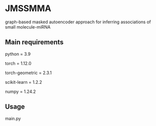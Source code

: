 # JMSSMMA
graph-based masked autoencoder approach for inferring associations of small molecule-miRNA

## Main requirements
python = 3.9

torch = 1.12.0

torch-geometric = 2.3.1

scikit-learn = 1.2.2

numpy = 1.24.2
## Usage
main.py
